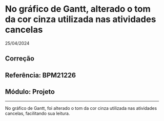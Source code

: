 # No gráfico de Gantt, alterado o tom da cor cinza utilizada nas atividades cancelas
25/04/2024
## Correção
## Referência: BPM21226
## Módulo: Projeto
***

No gráfico de Gantt, foi alterado o tom da cor cinza utilizada nas atividades cancelas, facilitando sua leitura.
